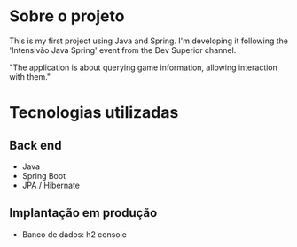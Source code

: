 # Sobre o projeto

This is my first project using Java and Spring. I'm developing it following the 'Intensivão Java Spring' event from the Dev Superior channel.

"The application is about querying game information, allowing interaction with them."

# Tecnologias utilizadas
## Back end
- Java
- Spring Boot
- JPA / Hibernate
  
<!--
## Front end
- HTML / CSS / JS / TypeScript
- ReactJS
- React Native
- Apex Charts
- Expo
-->

## Implantação em produção
- Banco de dados: h2 console


<!--
# Como executar o projeto

## Back end
Pré-requisitos: Java 11

```bash
# clonar repositório
git clone https://github.com/devsuperior/sds1-wmazoni

# entrar na pasta do projeto back end
cd backend

# executar o projeto
./mvnw spring-boot:run
```

## Front end web
Pré-requisitos: npm / yarn

```bash
# clonar repositório
git clone https://github.com/devsuperior/sds1-wmazoni

# entrar na pasta do projeto front end web
cd front-web
-->
